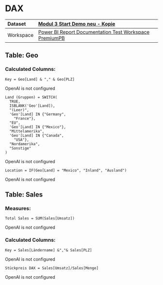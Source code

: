 



# DAX

|Dataset|[Modul 3 Start Demo neu - Kopie](./../Modul-3-Start-Demo-neu---Kopie.md)|
| :--- | :--- |
|Workspace|[Power BI Report Documentation Test Workspace PremiumPB](../../Workspaces/Power-BI-Report-Documentation-Test-Workspace-PremiumPB.md)|

## Table: Geo

### Calculated Columns:


```dax
Key = Geo[Land] & "," & Geo[PLZ]
```

OpenAI is not configured

```dax
Land (Gruppen) = SWITCH(
  TRUE,
  ISBLANK('Geo'[Land]),
  "(Leer)",
  'Geo'[Land] IN {"Germany",
    "France"},
  "EU",
  'Geo'[Land] IN {"Mexico"},
  "Mittelamerika",
  'Geo'[Land] IN {"Canada",
    "USA"},
  "Nordamerika",
  "Sonstige"
)
```

OpenAI is not configured

```dax
Location = IF(Geo[Land] = "Mexico", "Inland", "Ausland")
```

OpenAI is not configured
## Table: Sales

### Measures:


```dax
Total Sales = SUM(Sales[Umsatz])
```

OpenAI is not configured
### Calculated Columns:


```dax
Key = Sales[Ländername] &","& Sales[PLZ]
```

OpenAI is not configured

```dax
Stückpreis DAX = Sales[Umsatz]/Sales[Menge]
```

OpenAI is not configured